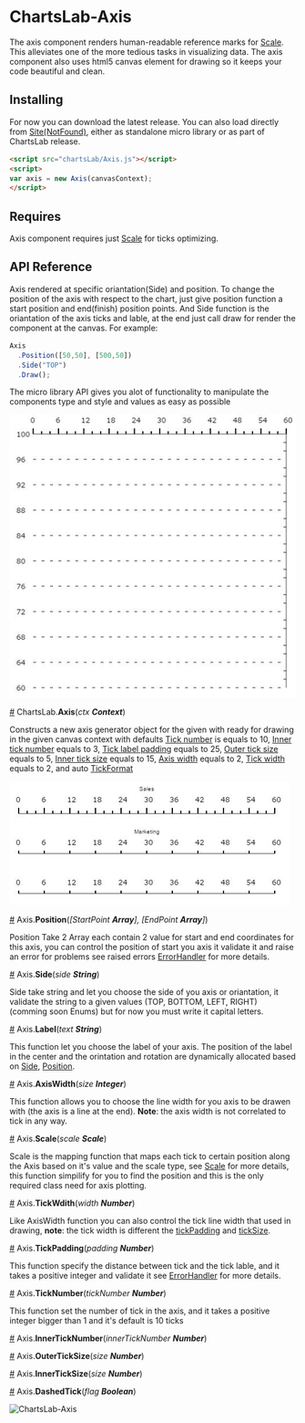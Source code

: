 # ChartsLab-Axis
The axis component renders human-readable reference marks for [Scale](https://github.com/HishamElamir/ChartsLab-Scale/). This alleviates one of the more tedious tasks in visualizing data.
The axis component also uses html5 canvas element for drawing so it keeps your code beautiful and clean.

## Installing
For now you can download the latest release. You can also load directly from [Site(NotFound)](https://github.com/HishamElamir/), either as standalone micro library or as part of ChartsLab release.
```html
<script src="chartsLab/Axis.js"></script>
<script>
var axis = new Axis(canvasContext);
</script>
```

## Requires
Axis component requires just [Scale](https://github.com/HishamElamir/ChartsLab-Scale/) for ticks optimizing.

## API Reference

Axis rendered at specific oriantation(Side) and position. To change the position of the axis with respect to the chart, just give position function a start position and end(finish) position points. And Side function is the oriantation of the axis ticks and lable, at the end just call draw for render the component at the canvas. For example:

```js
Axis
  .Position([50,50], [500,50])
  .Side("TOP")
  .Draw();
```
The micro library API gives you alot of functionality to manipulate the components type and style and values as easy as possible

![ChartsLab-Axis](/Images/AxisOne.JPG)


<a name="Axis" href="#axis">#</a> ChartsLab.<b>Axis</b>(<i>ctx **Context**</i>)

Constructs a new axis generator object for the given with ready for drawing in the given canvas context with defaults
 [Tick number](#TickNumber) is equals to 10, [Inner tick number](#InnerTickNumber) equals to 3, [Tick label padding](#TickLabelPadding) equals to 25, [Outer tick size](#OuterTickSize) equals to 5, [Inner tick size](#InnerTickSize) equals to 15, [Axis width](#AxisWidth) equals to 2, [Tick width](#TickWidth) equals to 2, and auto  [TickFormat](#TickFormat)
 
 ![ChartsLab-Axis](/Images/AxisTwo.JPG)
 
<a name="Position" href="#position">#</a> Axis.<b>Position</b>(<i>[StartPoint **Array**], [EndPoint **Array**]</i>)
 
 Position Take 2 Array each contain 2 value for start and end coordinates for this axis, you can control the position of start you axis it validate it and raise an error for problems see raised errors [ErrorHandler](https://github.com/ChartsLab/) for more details.
 
<a name="Side" href="#side">#</a> Axis.<b>Side</b>(<i>side **String**</i>)

  Side take string and let you choose the side of you axis or oriantation, it validate the string to a given values (TOP, BOTTOM, LEFT, RIGHT) (comming soon Enums) but for now you must write it capital letters.
 
<a name="AxisLabel" href="#axisLabel">#</a> Axis.<b>Label</b>(<i>text **String**</i>)
  
  This function let you choose the label of your axis. The position of the label in the center and the orintation and rotation are dynamically allocated based on [Side](#side), [Position](#position).
 
<a name="AxisWidth" href="#axisWidth">#</a> Axis.<b>AxisWidth</b>(<i>size **Integer**</i>)
  
  This function allows you to choose the line width for you axis to be drawen with (the axis is a line at the end). **Note**: the axis width is not correlated to tick in any way.
  
  
<a name="AxisScale" href="#axisScale">#</a> Axis.<b>Scale</b>(<i>scale **Scale**</i>)

  Scale is the mapping function that maps each tick to certain position along the Axis based on it's value and the scale type, see [Scale](https://github.com/ChartsLab/ChartsLab-Scale/) for more details, this function simpilify for you to find the position and this is the only required class need for axis plotting.

<a name="TickWidth" href="#TickWidth">#</a> Axis.<b>TickWdith</b>(<i>width **Number**</i>)

  Like AxisWidth function you can also control the tick line width that used in drawing, **note**: the tick width is different the [tickPadding](#TickPadding) and [tickSize](#OuterTickSize).

<a name="TickPadding" href="#TickPadding">#</a> Axis.<b>TickPadding</b>(<i>padding **Number**</i>)

  This function specify the distance between tick and the tick lable, and it takes a positive integer and validate it see [ErrorHandler](https://github.com/ChartsLab/) for more details.

<a name="TickNumber" href="#TickNumber">#</a> Axis.<b>TickNumber</b>(<i>tickNumber **Number**</i>)
  
  This function set the number of tick in the axis, and it takes a positive integer bigger than 1 and it's default is 10 ticks

<a name="InnerTickNumber" href="#InnerTickNumber">#</a> Axis.<b>InnerTickNumber</b>(<i>innerTickNumber **Number**</i>)

<a name="OuterTickSize" href="#OuterTickSize">#</a> Axis.<b>OuterTickSize</b>(<i>size **Number**</i>)

<a name="InnerTickSize" href="#InnerTickSize">#</a> Axis.<b>InnerTickSize</b>(<i>size **Number**</i>)

<a name="DashedTick" href="#DashedTick">#</a> Axis.<b>DashedTick</b>(<i>flag **Boolean**</i>)


![ChartsLab-Axis](/Images/ChartsLab-AxisSeq-1.JPG)

